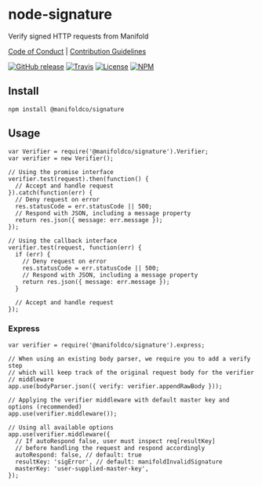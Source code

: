 # node-signature

Verify signed HTTP requests from Manifold

[Code of Conduct](./.github/CONDUCT.md) | [Contribution Guidelines](./.github/CONTRIBUTING.md)

[![GitHub release](https://img.shields.io/github/tag/manifoldco/node-signature.svg?label=latest)](https://github.com/manifoldco/node-signature/releases) [![Travis](https://img.shields.io/travis/manifoldco/node-signature/master.svg)](https://travis-ci.org/manifoldco/node-signature) [![License](https://img.shields.io/badge/license-BSD-blue.svg)](./LICENSE.md) [![NPM](https://img.shields.io/npm/v/@manifoldco/signature.svg)](https://npmjs.org/package/@manifoldco/signature)

## Install

```
npm install @manifoldco/signature
```

## Usage

```
var Verifier = require('@manifoldco/signature').Verifier;
var verifier = new Verifier();

// Using the promise interface
verifier.test(request).then(function() {
  // Accept and handle request
}).catch(function(err) {
  // Deny request on error
  res.statusCode = err.statusCode || 500;
  // Respond with JSON, including a message property
  return res.json({ message: err.message });
});

// Using the callback interface
verifier.test(request, function(err) {
  if (err) {
    // Deny request on error
    res.statusCode = err.statusCode || 500;
    // Respond with JSON, including a message property
    return res.json({ message: err.message });
  }

  // Accept and handle request
});
```

### Express

```
var verifier = require('@manifoldco/signature').express;

// When using an existing body parser, we require you to add a verify step
// which will keep track of the original request body for the verifier
// middleware
app.use(bodyParser.json({ verify: verifier.appendRawBody }));

// Applying the verifier middleware with default master key and options (recommended)
app.use(verifier.middleware());

// Using all available options
app.use(verifier.middleware({
  // If autoRespond false, user must inspect req[resultKey]
  // before handling the request and respond accordingly
  autoRespond: false, // default: true
  resultKey: 'sigError', // default: manifoldInvalidSignature
  masterKey: 'user-supplied-master-key',
});
```
